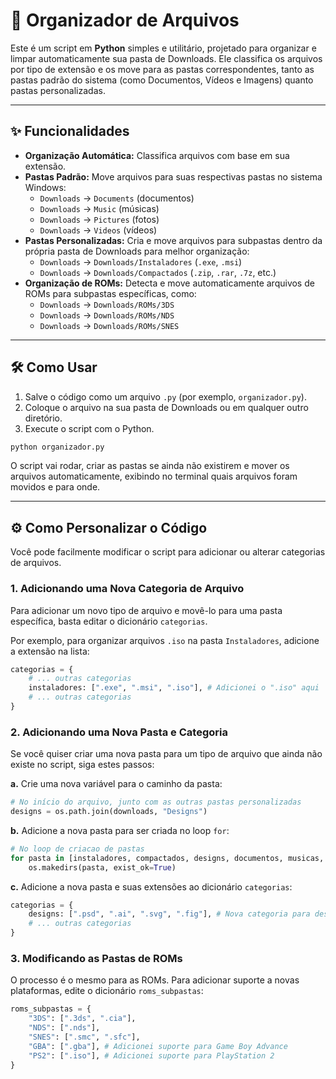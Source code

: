 # 📁 Organizador de Arquivos

Este é um script em **Python** simples e utilitário, projetado para organizar e limpar automaticamente sua pasta de Downloads. Ele classifica os arquivos por tipo de extensão e os move para as pastas correspondentes, tanto as pastas padrão do sistema (como Documentos, Vídeos e Imagens) quanto pastas personalizadas.

-----

## ✨ Funcionalidades

  * **Organização Automática:** Classifica arquivos com base em sua extensão.
  * **Pastas Padrão:** Move arquivos para suas respectivas pastas no sistema Windows:
      * `Downloads` -\> `Documents` (documentos)
      * `Downloads` -\> `Music` (músicas)
      * `Downloads` -\> `Pictures` (fotos)
      * `Downloads` -\> `Videos` (vídeos)
  * **Pastas Personalizadas:** Cria e move arquivos para subpastas dentro da própria pasta de Downloads para melhor organização:
      * `Downloads` -\> `Downloads/Instaladores` (`.exe`, `.msi`)
      * `Downloads` -\> `Downloads/Compactados` (`.zip`, `.rar`, `.7z`, etc.)
  * **Organização de ROMs:** Detecta e move automaticamente arquivos de ROMs para subpastas específicas, como:
      * `Downloads` -\> `Downloads/ROMs/3DS`
      * `Downloads` -\> `Downloads/ROMs/NDS`
      * `Downloads` -\> `Downloads/ROMs/SNES`

-----

## 🛠️ Como Usar

1.  Salve o código como um arquivo `.py` (por exemplo, `organizador.py`).
2.  Coloque o arquivo na sua pasta de Downloads ou em qualquer outro diretório.
3.  Execute o script com o Python.

<!-- end list -->

```bash
python organizador.py
```

O script vai rodar, criar as pastas se ainda não existirem e mover os arquivos automaticamente, exibindo no terminal quais arquivos foram movidos e para onde.

-----

## ⚙️ Como Personalizar o Código

Você pode facilmente modificar o script para adicionar ou alterar categorias de arquivos.

### 1\. Adicionando uma Nova Categoria de Arquivo

Para adicionar um novo tipo de arquivo e movê-lo para uma pasta específica, basta editar o dicionário `categorias`.

Por exemplo, para organizar arquivos `.iso` na pasta `Instaladores`, adicione a extensão na lista:

```python
categorias = {
    # ... outras categorias
    instaladores: [".exe", ".msi", ".iso"], # Adicionei o ".iso" aqui
    # ... outras categorias
}
```

### 2\. Adicionando uma Nova Pasta e Categoria

Se você quiser criar uma nova pasta para um tipo de arquivo que ainda não existe no script, siga estes passos:

**a.** Crie uma nova variável para o caminho da pasta:

```python
# No início do arquivo, junto com as outras pastas personalizadas
designs = os.path.join(downloads, "Designs")
```

**b.** Adicione a nova pasta para ser criada no loop `for`:

```python
# No loop de criacao de pastas
for pasta in [instaladores, compactados, designs, documentos, musicas, fotos, videos]:
    os.makedirs(pasta, exist_ok=True)
```

**c.** Adicione a nova pasta e suas extensões ao dicionário `categorias`:

```python
categorias = {
    designs: [".psd", ".ai", ".svg", ".fig"], # Nova categoria para designs
    # ... outras categorias
}
```

### 3\. Modificando as Pastas de ROMs

O processo é o mesmo para as ROMs. Para adicionar suporte a novas plataformas, edite o dicionário `roms_subpastas`:

```python
roms_subpastas = {
    "3DS": [".3ds", ".cia"],
    "NDS": [".nds"],
    "SNES": [".smc", ".sfc"],
    "GBA": [".gba"], # Adicionei suporte para Game Boy Advance
    "PS2": [".iso"], # Adicionei suporte para PlayStation 2
}
```
